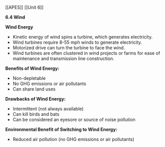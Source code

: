 [[APES]]
[[Unit 6]]


**6.4 Wind**

**Wind Energy**

* Kinetic energy of wind spins a turbine, which generates electricity.
* Wind turbines require 8-55 mph winds to generate electricity.
* Motorized drive can turn the turbine to face the wind.
* Wind turbines are often clustered in wind projects or farms for ease of maintenance and transmission line construction.

**Benefits of Wind Energy:**

* Non-depletable
* No GHG emissions or air pollutants
* Can share land uses

**Drawbacks of Wind Energy:**

* Intermittent (not always available)
* Can kill birds and bats
* Can be considered an eyesore or source of noise pollution

**Environmental Benefit of Switching to Wind Energy:**

* Reduced air pollution (no GHG emissions or air pollutants)
